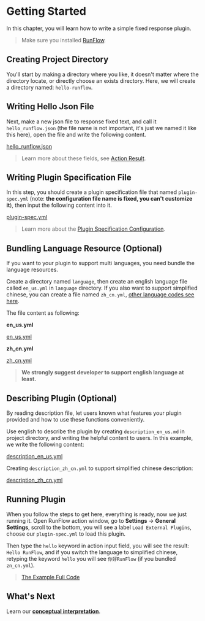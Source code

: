 # Getting Started

In this chapter, you will learn how to write a simple fixed response plugin.

> Make sure you installed [RunFlow](https://myrest.top/myflow).

## Creating Project Directory

You'll start by making a directory where you like, it doesn't matter where the directory locate, or directly choose an exists directory. Here, we will create a directory named: `hello-runflow`.

## Writing Hello Json File

Next, make a new json file to response fixed text, and call it `hello_runflow.json` (the file name is not important, it's just we named it like this here), open the file and write the following content.

[hello_runflow.json](hello-runflow/hello_runflow.json ':include :type=code')

> Learn more about these fields, see [Action Result](appendix/action_result.md#fields-explanation).

## Writing Plugin Specification File

In this step, you should create a plugin specification file that named `plugin-spec.yml` (note: **the configuration file name is fixed, you can't customize it**), then input the following content into it.

[plugin-spec.yml](hello-runflow/plugin-spec.yml ':include :type=code')

> Learn more about the [Plugin Specification Configuration](appendix/plugin_specification.md#plugin-specification).

## Bundling Language Resource (Optional)

If you want to your plugin to support multi languages, you need bundle the language resources.

Create a directory named `language`, then create an english language file called `en_us.yml` in `language` directory. If you also want to support simplified chinese, you can create a file named `zh_cn.yml`, [other language codes see here](appendix/language_code.md#language-code).

The file content as following:

**en_us.yml**

[en_us.yml](hello-runflow/language/en_us.yml ':include :type=code')

**zh_cn.yml**

[zh_cn.yml](hello-runflow/language/zh_cn.yml ':include :type=code')


> **We strongly suggest developer to support english language at least.**

## Describing Plugin (Optional)

By reading description file, let users known what features your plugin provided and how to use these functions conveniently.

Use english to describe the plugin by creating `description_en_us.md` in project directory, and writing the helpful content to users. In this example, we write the following content:

[description_en_us.yml](hello-runflow/description_en_us.md ':include :type=code')

Creating `description_zh_cn.yml` to support simplified chinese description:

[description_zh_cn.yml](hello-runflow/description_zh_cn.md ':include :type=code')

## Running Plugin

When you follow the steps to get here, everything is ready, now we just running it. Open RunFlow action window, go to **Settings** -> **General Settings**, scroll to the bottom, you will see a label `Load External Plugins`, choose our `plugin-spec.yml` to load this plugin.

Then type the `hello` keyword in action input field, you will see the result: `Hello RunFlow`, and if you switch the language to simplified chinese, retyping the keyword `hello` you will see `你好RunFlow` (if you bundled `zn_cn.yml`).

> [The Example Full Code](https://github.com/myrestop/myflow-plugin-guide/tree/master/hello-runflow)

## What's Next

Learn our [**conceptual interpretation**](conceptual_interpretation.md#conceptual-interpretation).
